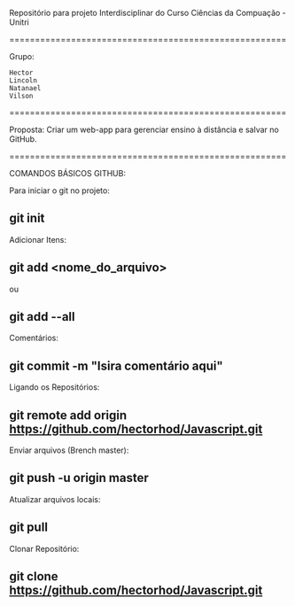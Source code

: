 Repositório para projeto Interdisciplinar do Curso Ciências da Compuação - Unitri

======================================================

Grupo:

    Hector
    Lincoln
    Natanael
    Vilson

======================================================

Proposta:
    Criar um web-app para gerenciar ensino à distância e salvar no GitHub.

======================================================

COMANDOS BÁSICOS GITHUB:

Para iniciar o git no projeto:
## git init

Adicionar Itens:
## git add <nome_do_arquivo>
ou
## git add --all

Comentários:
## git commit -m "Isira comentário aqui"

Ligando os Repositórios:
## git remote add origin https://github.com/hectorhod/Javascript.git

Enviar arquivos (Brench master):
## git push -u origin master

Atualizar arquivos locais:
## git pull

Clonar Repositório:
## git clone https://github.com/hectorhod/Javascript.git